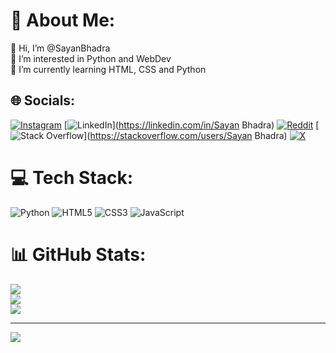 # 💫 About Me:
👋 Hi, I’m @SayanBhadra<br>👀 I’m interested in Python and WebDev<br>🌱 I’m currently learning HTML, CSS and Python


## 🌐 Socials:
[![Instagram](https://img.shields.io/badge/Instagram-%23E4405F.svg?logo=Instagram&logoColor=white)](https://instagram.com/sayan.lmao) [![LinkedIn](https://img.shields.io/badge/LinkedIn-%230077B5.svg?logo=linkedin&logoColor=white)](https://linkedin.com/in/Sayan Bhadra) [![Reddit](https://img.shields.io/badge/Reddit-%23FF4500.svg?logo=Reddit&logoColor=white)](https://reddit.com/user/Wild_Ladder_224) [![Stack Overflow](https://img.shields.io/badge/-Stackoverflow-FE7A16?logo=stack-overflow&logoColor=white)](https://stackoverflow.com/users/Sayan Bhadra) [![X](https://img.shields.io/badge/X-black.svg?logo=X&logoColor=white)](https://x.com/@sayan_bhadra12) 

# 💻 Tech Stack:
![Python](https://img.shields.io/badge/python-3670A0?style=for-the-badge&logo=python&logoColor=ffdd54) ![HTML5](https://img.shields.io/badge/html5-%23E34F26.svg?style=for-the-badge&logo=html5&logoColor=white) ![CSS3](https://img.shields.io/badge/css3-%231572B6.svg?style=for-the-badge&logo=css3&logoColor=white) ![JavaScript](https://img.shields.io/badge/javascript-%23323330.svg?style=for-the-badge&logo=javascript&logoColor=%23F7DF1E)
# 📊 GitHub Stats:
![](https://github-readme-stats.vercel.app/api?username=SayanBhadra&theme=dark&hide_border=false&include_all_commits=false&count_private=false)<br/>
![](https://github-readme-streak-stats.herokuapp.com/?user=SayanBhadra&theme=dark&hide_border=false)<br/>
![](https://github-readme-stats.vercel.app/api/top-langs/?username=SayanBhadra&theme=dark&hide_border=false&include_all_commits=false&count_private=false&layout=compact)

---
[![](https://visitcount.itsvg.in/api?id=SayanBhadra&icon=0&color=0)](https://visitcount.itsvg.in)

<!-- Proudly created with GPRM ( https://gprm.itsvg.in ) -->
